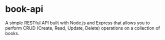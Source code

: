 # book-api
A simple RESTful API built with Node.js and Express that allows you to perform CRUD (Create, Read, Update, Delete) operations on a collection of books.
